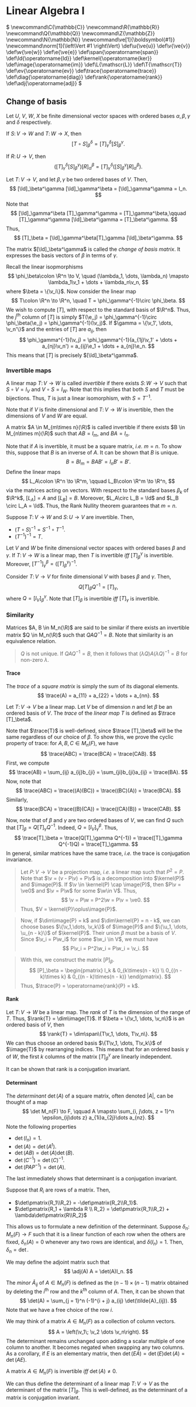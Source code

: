# Linear Algebra I

$
\newcommand\C{\mathbb{C}}
\newcommand\R{\mathbb{R}}
\newcommand\Q{\mathbb{Q}}
\newcommand\Z{\mathbb{Z}}
\newcommand\N{\mathbb{N}}
\newcommand\ve[1]{\boldsymbol{#1}}
\newcommand\norm[1]{\left\Vert #1 \right\Vert}
\def\u{\ve{u}}
\def\v{\ve{v}}
\def\w{\ve{w}}
\def\e{\ve{e}}
\def\span{\operatorname{span}}
\def\Id{\operatorname{Id}}
\def\kernel{\operatorname{ker}}
\def\image{\operatorname{im}}
\def\L{\mathscr{L}}
\def\T{\mathscr{T}}
\def\ev{\operatorname{ev}}
\def\trace{\operatorname{trace}}
\def\diag{\operatorname{diag}}
\def\rank{\operatorname{rank}}
\def\adj{\operatorname{adj}}
$

## Change of basis
Let $U$, $V$, $W$, $X$ be finite dimensional vector spaces with ordered bases $\alpha, \beta, \gamma$ and $\delta$ respectively.

If $S\colon V \to W$ and $T\colon W \to X$, then
$$ [T\circ S]_\beta^\delta = [T]_\gamma^\delta [S]_\beta^\gamma. $$

If $R\colon U \to V$, then
$$ ([T]_\gamma^\delta [S]_\beta^\gamma) [R]_\alpha^\beta = [T]_\gamma^\delta ([S]_\beta^\gamma [R]_\alpha^\beta). $$

Let $T\colon V \to V$, and let $\beta, \gamma$ be two ordered bases of $V$. Then,
$$ [\Id]_\beta^\gamma [\Id]_\gamma^\beta = [\Id]_\gamma^\gamma = I_n. $$
Note that 
$$ [\Id]_\gamma^\beta [T]_\gamma^\gamma = [T]_\gamma^\beta,\qquad [T]_\gamma^\gamma [\Id]_\beta^\gamma = [T]_\beta^\gamma. $$
Thus,
$$ [T]_\beta = [\Id]_\gamma^\beta[T]_\gamma [\Id]_\beta^\gamma. $$

The matrix $[\Id]_\beta^\gamma$ is called the *change of basis matrix*. It expresses the basis vectors of $\beta$ in terms of $\gamma$.

Recall the linear isopmorphisms
$$ \phi_\beta\colon \R^n \to V, \quad (\lambda_1, \dots, \lambda_n) \mapsto \lambda_1\v_1 + \dots + \lambda_n\v_n, $$
where $\beta = \{\v_i\}$.
Now consider the linear map
$$ T\colon \R^n \to \R^n, \quad T = \phi_\gamma^{-1}\circ \phi_\beta. $$
We wish to compute $[T]$, with respect to the standard basis of $\R^n$. Thus, the $j^\text{th}$ column of $[T]$ is simply $T(\e_j) = \phi_\gamma^{-1}\circ \phi_\beta(\e_j) = \phi_\gamma^{-1}(\v_j)$.
If $\gamma = \{\v_1', \dots, \v_n'\}$ and the entries of $[T]$ are $a_{ij}$, then
$$ \phi_\gamma^{-1}(\v_j) = \phi_\gamma^{-1}(a_{1j}\v_1' + \dots + a_{nj}\v_n') = a_{ij}\e_1 + \dots + a_{nj}\e_n. $$
This means that $[T]$ is precisely $[\Id]_\beta^\gamma$.

### Invertible maps
A linear map $T\colon V \to W$ is called *invertible* if there exists $S\colon W \to V$ such that $S\circ V = I_V$ and $V\circ S = I_W$.
Note that this implies that both $S$ and $T$ must be bijections.
Thus, $T$ is just a linear isomorphism, with $S = T^{-1}$.

Note that if $V$ is finite dimensional and $T\colon V \to W$ is invertible, then the dimensions of $V$ and $W$ are equal.

A matrix $A \in M_{m\times n}(\R)$ is called invertible if there exists $B \in M_{n\times m}(\R)$ such that $AB = I_m$, and $BA = I_n$.

Note that if $A$ is invertible, it must be a square matrix, *i.e.* $m = n$.
To show this, suppose that $B$ is an inverse of $A$. It can be shown that $B$ is unique.
$$ B = BI_m = BAB' = I_nB' = B'. $$
Define the linear maps
$$ L_A\colon \R^n \to \R^m, \qquad L_B\colon \R^m \to \R^n, $$
via the matrices acting on vectors. With respect to the standard bases $\beta_k$ of $\R^k$, $[L_A] = A$ and $[L_B] = B$. Moreover, $L_A\circ L_B = \Id$ and $L_B \circ L_A = \Id$. Thus, the Rank Nullity theorem guarantees that $m = n$.

Suppose $T\colon V\to W$ and $S\colon U \to V$ are invertible. Then, 

- $(T\circ S)^{-1} = S^{-1}\circ T^{-1}$.
- $(T^{-1})^{-1} = T$.

Let $V$ and $W$ be finite dimensional vector spaces with ordered bases $\beta$ and $\gamma$. If $T\colon V \to W$ is a linear map, then $T$ is invertible *iff* $[T]_\beta^\gamma$ is invertible. Moreover, $[T^{-1}]_\gamma^\beta = ([T]_\beta^\gamma)^{-1}$.

Consider $T\colon V\to V$ for finite dimensional $V$ with bases $\beta$ and $\gamma$. Then,
$$ Q [T]_\beta Q^{-1} = [T]_\gamma, $$
where $Q = [I_V]_\beta^\gamma$. Note that $[T]_\beta$ is invertible *iff* $[T]_\gamma$ is invertible.

### Similarity
Matrices $A, B \in M_n(\R)$ are said to be similar if there exists an invertible matrix $Q \in M_n(\R)$ such that $Q A Q^{-1} = B$.
Note that similarity is an equivalence relation.

> $Q$ is not unique. If $QAQ^{-1} = B$, then it follows that $(\lambda Q)A(\lambda Q)^{-1} = B$ for non-zero $\lambda$.

#### Trace
The *trace* of a *square matrix* is simply the sum of its diagonal elements. $$ \trace(A) = a_{11} + a_{22} + \dots + a_{nn}. $$

Let $T\colon V \to V$ be a linear map. Let $V$ be of dimension $n$ and let $\beta$ be an ordered basis of $V$. The *trace* of the *linear map* $T$ is defined as $\trace [T]_\beta$.

Note that $\trace{T}$ is well-defined, since $\trace [T]_\beta$ will be the same regardless of our choice of $\beta$. To show this, we prove the cyclic property of trace: for $A, B, C \in M_n(F)$, we have
$$ \trace(ABC) = \trace(BCA) = \trace(CAB). $$
First, we compute
$$ \trace(AB) = \sum_{ij} a_{ij}b_{ji} = 
	\sum_{ji}b_{ji}a_{ij} = \trace(BA). $$
Now, note that
$$ \trace(ABC) = \trace((A)(BC)) = \trace((BC)(A)) = \trace(BCA). $$
Similarly,
$$ \trace(BCA) = \trace((B)(CA)) = \trace((CA)(B)) = \trace(CAB). $$

Now, note that of $\beta$ and $\gamma$ are two ordered bases of $V$, we can find $Q$ such that $[T]_\beta = Q [T]_\gamma Q^{-1}$. Indeed, $Q = [I_V]_\gamma^\beta$. Thus,
$$ \trace[T]_\beta = \trace(Q[T]_\gamma Q^{-1}) = \trace([T]_\gamma Q^{-1}Q) = \trace[T]_\gamma. $$
In general, similar matrices have the same trace, *i.e.* the trace is conjugation invariance.

> Let $P\colon V\to V$ be a projection map, *i.e.* a linear map such that $P^2 = P$. Note that $\v = (v - P\v) + P\v$ is a decomposition into $\kernel(P)$ and $\image(P)$. If $\v \in \kernel(P) \cap \image(P)$, then $P\v = \ve0$ and $\v = P\w$ for some $\w\in V$. Thus,
$$ \v = P\w = P^2\w = P\v = \ve0. $$
Thus, $V = \kernel{P}\oplus\image{P}$.

> Now, if $\dim\image{P} = k$ and $\dim\kernel{P} = n - k$, we can choose bases $\{\v_1,\dots, \v_k\}$ of $\image{P}$ and $\{\u_1, \dots, \u_{n - k}\}$ of $\kernel{P}$. Their union $\beta$ must be a basis of $V$.
Since $\v_i = P\w_i$ for some $\w_i \in V$, we must have
$$ P\v_i = P^2\w_i = P\w_i = \v_i. $$

> With this, we construct the matrix $[P]_\beta$.
$$ [P]_\beta = \begin{pmatrix} I_k & 0_{k\times(n - k)} \\ 0_{(n - k)\times k} & 0_{(n - k)\times(n - k)}
\end{pmatrix}. $$
Thus, $\trace{P} = \operatorname{rank}{P} = k$.

#### Rank
Let $T\colon V \to W$ be a linear map. The *rank* of $T$ is the dimension of the range of $T$. Thus, $\rank{T} = \dim\image{T}$.
If $\beta = \{\v_1, \dots, \v_n\}$ is an ordered basis of $V$, then 
$$ \rank{T} = \dim\span\{T\v_1, \dots, T\v_n\}. $$
We can thus choose an ordered basis $\{T\v_1, \dots, T\v_k\}$ of $\image{T}$ by rearranging indices. This means that for an ordered basis $\gamma$ of $W$, the first $k$ columns of the matrix $[T]_\beta^\gamma$ are linearly independent.

It can be shown that rank is a conjugation invariant.

#### Determinant
The *determinant* $\det(A)$ of a square matrix, often denoted $|A|$, can be thought of a map
$$
\det M_n(F) \to F, \qquad A \mapsto \sum_{i, j\dots, z = 1}^n \epsilon_{ij\dots z} a_{1i}a_{2j}\dots a_{nz}. 
$$
Note the following properties

- $\det(I_n) = 1$.
- $\det(A) = \det(A^t)$.
- $\det(AB) = \det(A)\det(B)$.
- $\det(C^{-1}) = \det(C)^{-1}$.
- $\det(PAP^{-1}) = \det(A)$.

The last immediately shows that determinant is a conjugation invariant.

Suppose that $R_i$ are rows of a matrix. Then,

- $\det\pmatrix{R_1\\R_2} = -\det\pmatrix{R_2\\R_1}$.
- $\det\pmatrix{R_1 + \lambda R \\ R_2} = \det\pmatrix{R_1\\R_2} + \lambda\det\pmatrix{R\\R_2}$

This allows us to formulate a new definition of the determinant. Suppose $\delta_n\colon M_n(F) \to F$ such that it is a linear function of each row when the others are fixed, $\delta_n(A) = 0$ whenever any two rows are identical, and $\delta(I_n) = 1$. Then, $\delta_n = \det$.

We may define the adjoint matrix such that
$$ \adj(A) A = \det(A)I_n. $$

The *minor* $\tilde{A}_{ij}$ of $A \in M_n(F)$ is defined as the $(n - 1)\times(n - 1)$ matrix obtained by deleting the $i^\text{th}$ row and the $k^\text{th}$ column of $A$. Then, it can be shown that 
$$ \det(A) = \sum_{j = 1}^n (-1)^{i + j} a_{ij} \det(\tilde{A}_{ij}). $$
Note that we have a free choice of the row $i$.

We may think of a matrix $A \in M_n(F)$ as a collection of column vectors.
$$ A = \left(\v_1\; \v_2 \dots \v_n\right). $$
The determinant remains unchanged upon adding a scalar multiple of one column to another. It becomes negated when swapping any two columns. As a corollary, if $E$ is an elementary matrix, then $\det(EA) = \det(E)\det(A) = \det(AE)$.

A matrix $A \in M_n(F)$ is invertible *iff* $\det(A) \neq 0$.

We can thus define the determinant of a linear map $T \colon V \to V$ as the determinant of the matrix $[T]_\beta$. This is well-defined, as the determinant of a matrix is conjugation invariant.